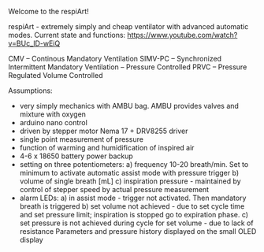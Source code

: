 Welcome to the respiArt!

respiArt - extremely simply and cheap ventilator with advanced automatic modes.  Current state and functions: https://www.youtube.com/watch?v=BUc_lD-wEiQ

CMV – Continous Mandatory Ventilation SIMV-PC – Synchronized Intermittent Mandatory Ventilation – Pressure Controlled PRVC – Pressure Regulated Volume Controlled

Assumptions:
- very simply mechanics with AMBU bag. AMBU provides valves and mixture with oxygen
- arduino nano control
- driven by stepper motor Nema 17 + DRV8255 driver
- single point measurement of pressure
- function of warming and humidification of inspired air
- 4-6 x 18650 battery power backup
- setting on three potentiometers: 
   a) frequency 10-20 breath/min. Set to minimum to activate automatic assist mode with pressure trigger 
   b) volume of single breath [mL] 
   c) inspiration pressure - maintained by control of stepper speed by actual pressure measurement
- alarm LEDs: 
   a) in assist mode - trigger not activated. Then mandatory breath is triggered 
   b) set volume not achieved - due to set cycle time and set pressure limit; inspiration is stopped go to expiration phase. 
   c) set pressure is not achieved during cycle for set volume - due to lack of resistance
Parameters and pressure history displayed on the small OLED display
